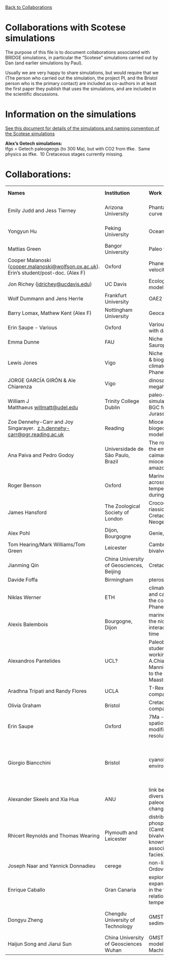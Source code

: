 
[Back to Collaborations](Collaborations.md)

# Collaborations with Scotese simulations


The purpose of this file is to document collaborations associated with BRIDGE simulations, in particular the “Scotese” simulations carried out by Dan (and earlier simulations by Paul).

Usually we are very happy to share simulations, but would require that we (The person who carried out the simulation, the project PI, and the Bristol person who is the primary contact) are included as co-authors in at least the first paper they publish that uses the simulations, and are included in the scientific discussions.


# Information on the simulations

[See this document for details of the simulations and naming convention of the Scotese simulations](Accessing_scotese.md)

**Alex’s Getech simulations:**  
tfgs = Getech paleogeogs (to 300 Ma), but with CO2 from tfke.  Same physics as tfke.  10 Cretaceous stages currently missing.


# Collaborations:

|                                                                                                                                     |                                          |                                                                                                                                                  |                                                                                                  |                         |
| ----------------------------------------------------------------------------------------------------------------------------------- | ---------------------------------------- | ------------------------------------------------------------------------------------------------------------------------------------------------ | ------------------------------------------------------------------------------------------------ | ----------------------- |
| **Names**                                                                                                                           | **Institution**                          | **Work**                                                                                                                                         | **Simulations**                                                                                  | **Paper status**        |
| Emily Judd and Jess Tierney                                                                                                         | Arizona University                       | Phantastic temperature curve                                                                                                                     | texp1, texz1, teya1, texv1, texy, tfgw, tfke                                                     | Published               |
| Yongyun Hu                                                                                                                          | Peking University                        | Ocean circulation                                                                                                                                | scotese_spinupa, tfja                                                                            | Published (without us!) |
| Mattias Green                                                                                                                       | Bangor University                        | Paleo tidal mixing                                                                                                                               | tfke                                                                                             | Paper submitted         |
| Cooper Malanoski ([cooper.malanoski@wolfson.ox.ac.uk](mailto:cooper.malanoski@wolfson.ox.ac.uk)). Erin’s student/post-doc. (Alex F) | Oxford                                   | Phanerozoic extinction velocity                                                                                                                  | tfke                                                                                             | Published.              |
| Jon Richey (jdrichey@ucdavis.edu)                                                                                                   | UC Davis                                 | Ecological Plant modelling                                                                                                                       | tfks (TBC)                                                                                       | in prep                 |
| Wolf Dummann and Jens Herrle                                                                                                        | Frankfurt University                     | OAE2 termination                                                                                                                                 | tfke+tfks                                                                                        | in prep                 |
| Barry Lomax, Mathew Kent (Alex F)                                                                                                   | Nottingham University                    | Geocarb CO2 modelling                                                                                                                            | tfke+tfks                                                                                        | In prep                 |
| Erin Saupe - Various                                                                                                                | Oxford                                   | Various. Playing around with data atm.                                                                                                           | tfke+tfks                                                                                        | In prep.                |
| Emma Dunne                                                                                                                          | FAU                                      | Niche modelling for Sauropods                                                                                                                    | tfke/tfks/tfgs                                                                                   | In prep.                |
| Lewis Jones                                                                                                                         | Vigo                                     | Niche modelling – Corals & biogeography (Koppen climate classification of Phanerozioc)                                                           | tfke/tfks/tfgs                                                                                   | In prep.                |
| JORGE GARCÍA GIRÓN & Ale Chiarenza                                                                                                  | Vigo                                     | dinosaurian megaherbivores                                                                                                                       | tfke/tfks/tfgs                                                                                   | In prep.                |
| William J Matthaeus <willmatt@udel.edu>                                                                                             | Trinity College Dublin                   | paleo-ecosystem simulations using Paleo-BGC for the Triassic-Jurassic.                                                                           | tfks/tfke                                                                                        | In prep.                |
| Zoe Dennehy-Carr and Joy Singarayer.  z.h.dennehy-carr@pgr.reading.ac.uk                                                            | Reading                                  | Miocene biogeographical modelling                                                                                                                |                                                                                                  |                         |
| Ana Paiva and Pedro Godoy                                                                                                           | Universidade de São Paulo, Brazil        | The role of climate on the emergence of giant caimaninae from the miocene western amazonian region                                               | tfgs                                                                                             | Published               |
| Roger Benson                                                                                                                        | Oxford                                   | Marine animal diversity across latitudinal and temperature gradients during the Phanerozoic                                                      | tfks                                                                                             | Submitted, in review    |
| James Hansford                                                                                                                      | The Zoological Society of London         | Crocodylomorph.  riassic, Jurassic, Cretaceous, Palaeogene, Neogene, Quaternary                                                                  | Tfks,tfke                                                                                        | Sent data               |
| Alex Pohl                                                                                                                           | Dijon, Bourgogne                         | Genie, FOAM                                                                                                                                      | Tfks,tfke                                                                                        | Submitted, in review    |
| Tom Hearing/Mark Williams/Tom Green                                                                                                 | Leicester                                | Cambrian micro-bivalved arthropods                                                                                                               | Tfks,tfke                                                                                        | Comments on paper       |
| Jianming Qin                                                                                                                        | China University of Geosciences, Beijing | Cretaceous                                                                                                                                       | Tfks,tfke                                                                                        | Sent data (via Chenmin) |
| Davide Foffa                                                                                                                        | Birmingham                               | pterosauromorph climate                                                                                                                          | Tfks,tfke                                                                                        | submitted               |
| Niklas Werner                                                                                                                       | ETH                                      | climate multistabililty and carbon cycling over the course of the Phanerozoic                                                                    | Tfks,tfke                                                                                        | Sent simulation doc     |
| Alexis Balembois                                                                                                                    | Bourgogne, Dijon                         | marine biodiversity and the niche-environment interaction through deep time                                                                      | Tfks,tfke                                                                                        | submitted               |
| Alexandros Pantelides                                                                                                               | UCL?                                     | Paleobiology PhD student, currently working with Alfio A.Chiarenza and Phillip Mannion on data related to the Campanian-Maastrichtian transition | Tfks,tfke                                                                                        |                         |
| Aradhna Tripati and Randy Flores                                                                                                    | UCLA                                     | T-Rex model-data comparisons                                                                                                                     | sent access document                                                                             |                         |
| Olivia Graham                                                                                                                       | Bristol                                  | Cretaceous model-data comparisons                                                                                                                | Seb sent data                                                                                    |                         |
| Erin Saupe                                                                                                                          | Oxford                                   | 7Ma - 0Ma spatiotemporally modified to 1deg resolution every 0.5 Ma                                                                              | tfke series                                                                                      | In prep.                |
| Giorgio Biancchini                                                                                                                  | Bristol                                  | cyanobacteria from cold environments                                                                                                             | the Hirnantian glaciation at 444.5 Mya tfKSl and another one in the Sakmarian at 292.6 Mya tfKsg |                         |
| Alexander Skeels and Xia Hua                                                                                                        | ANU                                      | link between biotic diversification and paleoenvironmental change                                                                                | sent access document                                                                             |                         |
| Rhicert Reynolds and Thomas Wearing                                                                                                 | Plymouth and Leicester                   | distribution of phosphatocopids (Cambrian micro-bivalved arthropods known for their association with dysoxic facies)                             | Scotese_08                                                                                       |                         |
| Joseph Naar and Yannick Donnadieu                                                                                                   | cerege                                   | non-linearity in the late Ordovician                                                                                                             | sent access document                                                                             |                         |
| Enrique Caballo                                                                                                                     | Gran Canaria                             | exploring the latitudinal expansion of seagrasses in the fossil record in relation to historical temperature shifts                              | sent access document                                                                             |                         |
| Dongyu Zheng                                                                                                                        | Chengdu University of Technology         | GMST estimates from sediments                                                                                                                    | sent access document. tfke, tfks, 1x, 2x, 4x, Foster                                             |                         |
| Haijun Song and Jiarui Sun                                                                                                          | China University of Geosciences Wuhan    | GMST estimates from model results and Machine Learning                                                                                           | sent access document.                                                                            |                         |
